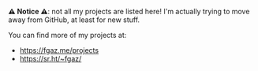 **⚠️ Notice ⚠️**: not all my projects are listed here! I'm actually trying to move away from GitHub, at least for new stuff.

You can find more of my projects at:

* https://fgaz.me/projects
* https://sr.ht/~fgaz/
